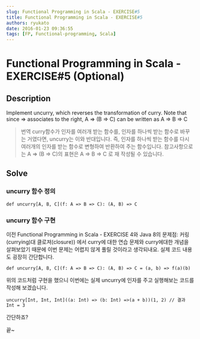 ```yaml
---
slug: Functional Programming in Scala - EXERCISE#5
title: Functional Programming in Scala - EXERCISE#5
authors: ryukato
date: 2016-01-23 09:36:55
tags: [FP, Functional-programming, Scala]
---
```


# Functional Programming in Scala - EXERCISE#5 (Optional)
## Description
Implement uncurry, which reverses the transformation of curry. Note that since => associates to the right, A => (B => C) can be written as A => B => C

> 번역
> curry함수가 인자를 여러개 받는 함수를, 인자를 하나씩 받는 함수로 바꾸는 거였다면, uncurry는 이와 반대입니다. 즉, 인자를 하나씩 받는 함수를 다시 여러개의 인자를 받는 함수로 변형하여 반환하여 주는 함수입니다. 참고사항으로는 A => (B => C)의 표현은 A => B => C 로 재 작성될 수 있습니다.

## Solve

### uncurry 함수 정의

```
def uncurry[A, B, C](f: A => B => C): (A, B) => C
```

### uncurry 함수 구현
이전 Functional Programming in Scala - EXERCISE 4와 Java 8의 문제점: 커링(currying)대 클로져(closure)) 에서 curry에 대한 연습 문제와 curry에대한 개념을 살펴보았기 때문에 이번 문제는 어렵지 않게 풀릴 것이라고 생각되내요. 실제 코드 내용도 굉장히 간단합니다.

```
def uncurry[A, B, C](f: A => B => C): (A, B) => C = (a, b) => f(a)(b)
```
위의 코드처럼 구현을 했으니 이번에는 실제 uncurry에 인자를 주고 실행해보는 코드를 작성해 보겠습니다.

```
uncurry[Int, Int, Int]((a: Int) => (b: Int) =>(a + b))(1, 2) // 결과 Int = 3
```
간단하죠?

끝~
